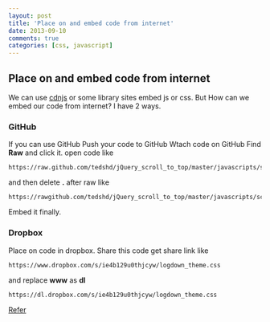 ```yaml
---
layout: post
title: 'Place on and embed code from internet'
date: 2013-09-10
comments: true
categories: [css, javascript]
---
```

## Place on and embed code from internet

We can use [cdnjs](http://cdnjs.com/) or some library sites embed js or css.
But
How can we embed our code from internet?
I have 2 ways.

### GitHub
If you can use GitHub
Push your code to GitHub
Wtach code on GitHub
Find **Raw** and click it.
open code like
```
https://raw.github.com/tedshd/jQuery_scroll_to_top/master/javascripts/scroll_to_top.js
```
and then delete **.** after raw like
```
https://rawgithub.com/tedshd/jQuery_scroll_to_top/master/javascripts/scroll_to_top.js
```
Embed it finally.

### Dropbox
Place on code in dropbox.
Share this code
get share link like
```
https://www.dropbox.com/s/ie4b129u0thjcyw/logdown_theme.css
```
and replace **www** as **dl**
```
https://dl.dropbox.com/s/ie4b129u0thjcyw/logdown_theme.css
```

[Refer](http://blog.miniasp.com/post/2013/08/10/Load-JavaScript-from-GitHub-Gist-JSBin-CODEPEN-Tips.aspx)
